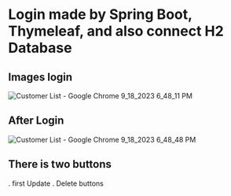 # Login made by Spring Boot, Thymeleaf, and also connect H2 Database 

## Images login
![Customer List - Google Chrome 9_18_2023 6_48_11 PM](https://github.com/ansariabn/Login2.github.io/assets/110123115/caba108a-6d50-4b2f-81ef-ff566fa28f53)

## After Login 
![Customer List - Google Chrome 9_18_2023 6_48_48 PM](https://github.com/ansariabn/Login2.github.io/assets/110123115/b02e5066-ead1-4280-b946-498fff41fc6a)

## There is two buttons 
. first Update 
. Delete buttons 


